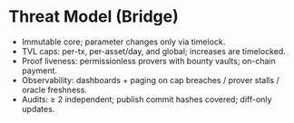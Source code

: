 # Threat Model (Bridge)

- Immutable core; parameter changes only via timelock.
- TVL caps: per-tx, per-asset/day, and global; increases are timelocked.
- Proof liveness: permissionless provers with bounty vaults; on-chain payment.
- Observability: dashboards + paging on cap breaches / prover stalls / oracle freshness.
- Audits: ≥ 2 independent; publish commit hashes covered; diff-only updates.
